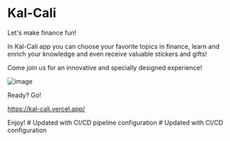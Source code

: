 # Kal-Cali

Let's make finance fun! 

In Kal-Cali app you can choose your favorite topics in finance, learn and enrich your knowledge and even receive valuable stickers and gifts!

Come join us for an innovative and specially designed experience!

![image](https://github.com/user-attachments/assets/d9890060-899e-4c65-9b07-c0440118df08)


Ready? Go!

https://kal-cali.vercel.app/

Enjoy!
#   U p d a t e d   w i t h   C I / C D   p i p e l i n e   c o n f i g u r a t i o n  
 #   U p d a t e d   w i t h   C I / C D   c o n f i g u r a t i o n  
    
 